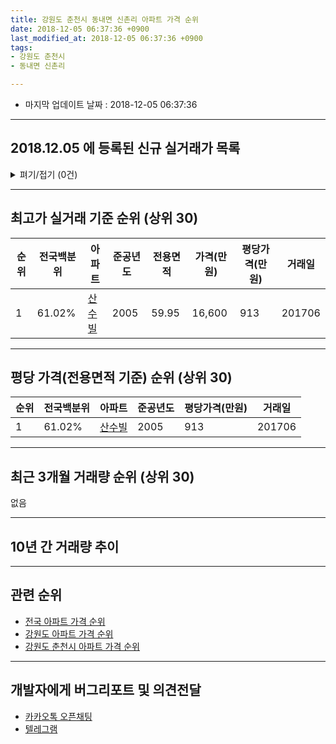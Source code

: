 ```yaml
---
title: 강원도 춘천시 동내면 신촌리 아파트 가격 순위
date: 2018-12-05 06:37:36 +0900
last_modified_at: 2018-12-05 06:37:36 +0900
tags:
- 강원도 춘천시
- 동내면 신촌리

---
```


* 마지막 업데이트 날짜 : 2018-12-05 06:37:36

---

## 2018.12.05 에 등록된 신규 실거래가 목록

<details>
<summary>펴기/접기 (0건)</summary>
<div markdown="1">

|아파트|전국백분위|준공년도|전용면적|가격(만원)|평당가격(만원)|거래일|
|---|---|---|---|---|---|---|
|없음|||||||


</div>
</details>

---

## 최고가 실거래 기준 순위 (상위 30)


|순위|전국백분위|아파트|준공년도|전용면적|가격(만원)|평당가격(만원)|거래일|
|---|---|---|---|---|---|---|---|
|1|61.02%|[산수빌](https://search.naver.com/search.naver?query=%EA%B0%95%EC%9B%90%EB%8F%84+%EC%B6%98%EC%B2%9C%EC%8B%9C+%EB%8F%99%EB%82%B4%EB%A9%B4+%EC%8B%A0%EC%B4%8C%EB%A6%AC+%EC%82%B0%EC%88%98%EB%B9%8C)|2005|59.95|16,600|913|201706|


---

## 평당 가격(전용면적 기준) 순위 (상위 30)


|순위|전국백분위|아파트|준공년도|평당가격(만원)|거래일|
|---|---|---|---|---|---|
|1|61.02%|[산수빌](https://search.naver.com/search.naver?query=%EA%B0%95%EC%9B%90%EB%8F%84+%EC%B6%98%EC%B2%9C%EC%8B%9C+%EB%8F%99%EB%82%B4%EB%A9%B4+%EC%8B%A0%EC%B4%8C%EB%A6%AC+%EC%82%B0%EC%88%98%EB%B9%8C)|2005|913|201706|


---

## 최근 3개월 거래량 순위 (상위 30)

없음

---

## 10년 간 거래량 추이


<div style="width:100%;">
    <canvas id="deal_progress" height="250"></canvas>
</div>

<script>
new Chart(document.getElementById("deal_progress"), {
    type: 'line',
    data: {
        labels: ['200812','200901','200902','200903','200904','200905','200906','200907','200908','200909','200910','200911','200912','201001','201002','201003','201004','201005','201006','201007','201008','201009','201010','201011','201012','201101','201102','201103','201104','201105','201106','201107','201108','201109','201110','201111','201112','201201','201202','201203','201204','201205','201206','201207','201208','201209','201210','201211','201212','201301','201302','201303','201304','201305','201306','201307','201308','201309','201310','201311','201312','201401','201402','201403','201404','201405','201406','201407','201408','201409','201410','201411','201412','201501','201502','201503','201504','201505','201506','201507','201508','201509','201510','201511','201512','201601','201602','201603','201604','201605','201606','201607','201608','201609','201610','201611','201612','201701','201702','201703','201704','201705','201706','201707','201708','201709','201710','201711','201712','201801','201802','201803','201804','201805','201806','201807','201808','201809','201810','201811','201812'],
        datasets: [{
            label: '실거래 수',
            pointRadius: 1,
            data: [0, 0, 0, 0, 0, 0, 0, 0, 0, 0, 0, 0, 0, 0, 0, 0, 0, 0, 0, 0, 0, 0, 0, 0, 3, 0, 1, 0, 1, 0, 2, 0, 0, 0, 0, 0, 0, 0, 0, 0, 0, 0, 0, 0, 0, 0, 0, 1, 0, 0, 0, 2, 1, 4, 3, 2, 0, 0, 0, 0, 0, 2, 0, 1, 1, 1, 1, 0, 3, 0, 0, 1, 0, 1, 0, 0, 0, 0, 1, 0, 1, 2, 0, 0, 0, 0, 3, 0, 1, 1, 1, 1, 0, 0, 0, 0, 1, 1, 1, 2, 1, 1, 1, 1, 0, 1, 0, 1, 0, 0, 1, 2, 0, 1, 0, 0, 0, 0, 0, 0, 0],
            borderColor: "rgba(255, 201, 14, 1)",
            backgroundColor: "rgba(255, 201, 14, 0.5)",
            fill: true,
        }]
    },
    options: {
        responsive: true,
        title: {
            display: true,
            text: '10년간 거래량 추이'
        },
        tooltips: {
            mode: 'index',
            intersect: false,
        },
        hover: {
            mode: 'nearest',
            intersect: true
        },
        scales: {
            xAxes: [{
                display: true,
                scaleLabel: {
                    display: true,
                    labelString: '년/월'
                }
            }],
            yAxes: [{
                display: true,
                ticks: {
                    suggestedMin: 0,
                },
                scaleLabel: {
                    display: true,
                    labelString: '실거래 수'
                }
            }]
        }
    }
});

</script>


---

## 관련 순위

- [전국 아파트 가격 순위](https://inasie.github.io/apt-ranking/전국)
- [강원도 아파트 가격 순위](https://inasie.github.io/apt-ranking/강원도)
- [강원도 춘천시 아파트 가격 순위](https://inasie.github.io/apt-ranking/강원도-춘천시)


---

## 개발자에게 버그리포트 및 의견전달

- [카카오톡 오픈채팅](https://open.kakao.com/o/gLJUAP4)
- [텔레그램](https://t.me/inasie)

